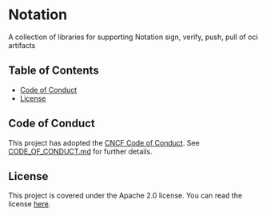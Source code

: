 # Notation
A collection of libraries for supporting Notation sign, verify, push, pull of oci artifacts

## Table of Contents
- [Code of Conduct](#code-of-conduct)
- [License](#license)


## Code of Conduct

This project has adopted the [CNCF Code of Conduct](https://github.com/cncf/foundation/blob/master/code-of-conduct.md). See [CODE_OF_CONDUCT.md](CODE_OF_CONDUCT.md) for further details.

## License

This project is covered under the Apache 2.0 license. You can read the license [here](LICENSE).